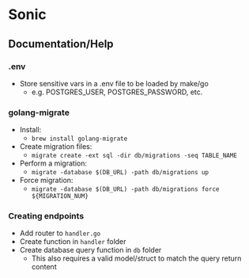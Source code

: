 # Sonic

## Documentation/Help

### .env
- Store sensitive vars in a .env file to be loaded by make/go
  - e.g. POSTGRES_USER, POSTGRES_PASSWORD, etc.

### golang-migrate
- Install:
  - `brew install golang-migrate`
- Create migration files:
  - `migrate create -ext sql -dir db/migrations -seq TABLE_NAME`
- Perform a migration:
  - `migrate -database $(DB_URL) -path db/migrations up`
- Force migration:
  - `migrate -database $(DB_URL) -path db/migrations force ${MIGRATION_NUM}`

### Creating endpoints
- Add router to `handler.go`
- Create function in `handler` folder
- Create database query function in `db` folder
  - This also requires a valid model/struct to match the query return content
